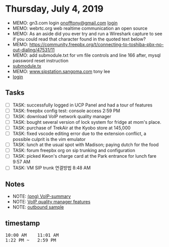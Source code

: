 # Thursday, July 4, 2019
- MEMO: gn3.com login onofftony@gmail.com 
  [login](onofftony@gmail.com/Ool5566?)
- MEMO: webrtc.org web realtime communication an open source
- MEMO:  As an aside did you ever try and run a Wireshark capture to see if you could read that character found in the quoted text below?
- MEMO: https://community.freepbx.org/t/connecting-to-toshiba-pbx-no-out-dialing/47531/11
- MEMO: add submodule.txt for vm file controls and line 166 after, mysql password reset instruction
- [submodule.tx](../../../submodule.txt)
- MEMO: www.sipstation.sangoma.com tony lee 
- [login](onofftony@gmail.com/Ool5566?)

## Tasks
- [ ] TASK: successfully logged in UCP Panel and had a tour of features
- [ ] TASK: freepbx config test: console access 2:59 PM
- [ ] TASK: download VoIP network quality manager
- [ ] TASK: bought several version of lock system for fridge at mom's place.
- [ ] TASK: purchase of TrekAir at the Kyobo store at 145,000
- [ ] TASK: fixed vscode editing error due to the extension conflict, a possible culprit is the vim emulator
- [ ] TASK: lunch at the usual spot with Madison; paying dutch for the food
- [ ] TASK: forum freepbx org on sip trunking and configuration
- [ ] TASK: picked Kwon's charge card at the Park entrance for lunch fare 9:57 AM
- [ ] TASK: VM SIP trunk 연결방법 8:48 AM

## Notes
- NOTE: [(png) VoIP-summary](./04/VoIP-summary.png)
- NOTE: [VoIP quality manager features](./04/VoIP_quality_manager_features.md)
- NOTE: [outbound sample](./04/outbound_sample.md)

## timestamp
<pre>
10:00 AM    11:01 AM
1:22 PM ~   2:59 PM
</pre>